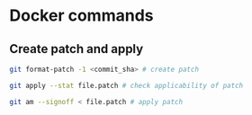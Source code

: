# Docker commands

##  Create patch and apply

```bash
git format-patch -1 <commit_sha> # create patch

git apply --stat file.patch # check applicability of patch

git am --signoff < file.patch # apply patch

```
